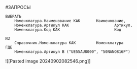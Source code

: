 #ЗАПРОСЫ
```bsl
ВЫБРАТЬ
	Номенклатура.Наименование КАК		Наименование,
	Номенклатура.Артикул КАК					Артикул,
	Номенклатура.Код КАК						Код

ИЗ
	Справочник.Номенклатура КАК			Номенклатура
ГДЕ
	Номенклатура.Артикул В ("UE55AU8000", "50NANO816P")
```
![[Pasted image 20240902082546.png]]
